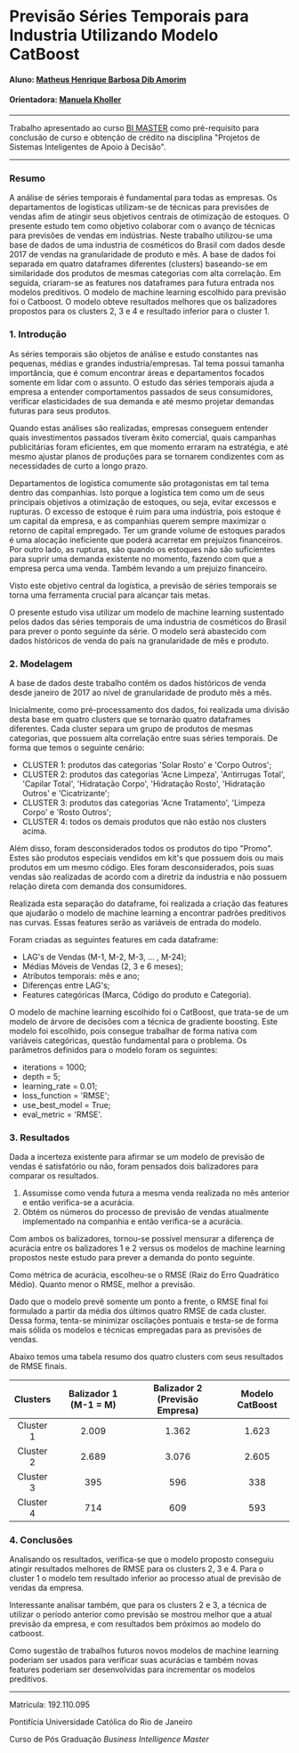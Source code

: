 <!-- antes de enviar a versão final, solicitamos que todos os comentários, colocados para orientação ao aluno, sejam removidos do arquivo -->
# Previsão Séries Temporais para Industria Utilizando Modelo CatBoost

#### Aluno: [Matheus Henrique Barbosa Dib Amorim](https://github.com/MatheusDib)
#### Orientadora: [Manuela Kholler](https://github.com/manoelakohler)

---

Trabalho apresentado ao curso [BI MASTER](https://ica.puc-rio.ai/bi-master) como pré-requisito para conclusão de curso e obtenção de crédito na disciplina "Projetos de Sistemas Inteligentes de Apoio à Decisão".

---


### Resumo

A análise de séries temporais é fundamental para todas as empresas. Os departamentos de logísticas utilizam-se de técnicas para previsões de vendas afim de 
atingir seus objetivos centrais de otimização de estoques. O presente estudo tem como objetivo colaborar com o avanço de técnicas para previsões de vendas em indústrias.
Neste trabalho utilizou-se uma base de dados de uma industria de cosméticos do Brasil com dados desde 2017 de vendas na granularidade de produto e mês.
A base de dados foi separada em quatro dataframes diferentes (clusters) baseando-se em similaridade dos produtos de mesmas categorias com alta correlação. Em seguida, 
criaram-se as features nos dataframes para futura entrada nos modelos preditivos. O modelo de machine learning escolhido para previsão foi o Catboost. O modelo obteve resultados 
melhores que os balizadores propostos para os clusters 2, 3 e 4 e resultado inferior para o cluster 1.


### 1. Introdução

As séries temporais são objetos de análise e estudo constantes nas pequenas, médias e grandes industria/empresas.
Tal tema possui tamanha importância, que é comum encontrar áreas e departamentos focados somente em lidar com o assunto.
O estudo das séries temporais ajuda a empresa a entender comportamentos passados de seus consumidores, verificar elasticidades de sua demanda
e até mesmo projetar demandas futuras para seus produtos.

Quando estas análises são realizadas, empresas conseguem entender quais investimentos passados tiveram êxito comercial, quais campanhas publicitárias foram eficientes, 
em que momento erraram na estratégia, e até mesmo ajustar planos de produções para se tornarem condizentes com as necessidades de curto a longo prazo.

Departamentos de logística comumente são protagonistas em tal tema dentro das companhias. Isto porque a logística tem como um de seus principais objetivos 
a otimização de estoques, ou seja, evitar excessos e rupturas. O excesso de estoque é ruim para uma indústria, pois estoque é um capital da empresa, e as companhias querem
sempre maximizar o retorno de capital empregado. Ter um grande volume de estoques parados é uma alocação ineficiente que poderá acarretar em prejuízos financeiros.
Por outro lado, as rupturas, são quando os estoques não são suficientes para suprir uma demanda existente no momento, fazendo com que a empresa perca uma venda. 
Também levando a um prejuizo financeiro.

Visto este objetivo central da logística, a previsão de séries temporais se torna uma ferramenta crucial para alcançar tais metas.
 
O presente estudo visa utilizar um modelo de machine learning sustentado pelos dados das séries temporais de uma industria de cosméticos do Brasil 
para prever o ponto seguinte da série.
O modelo será abastecido com dados históricos de venda do país na granularidade de mês e produto.


### 2. Modelagem

A base de dados deste trabalho contêm os dados históricos de venda desde janeiro de 2017 ao nível de granularidade de produto mês a mês.

Inicialmente, como pré-processamento dos dados, foi realizada uma divisão desta base em quatro clusters que se tornarão quatro dataframes diferentes.
Cada cluster separa um grupo de produtos de mesmas categorias, que possuem alta correlação entre suas séries temporais.
De forma que temos o seguinte cenário:

* CLUSTER 1: produtos das categorias 'Solar Rosto' e 'Corpo Outros';
* CLUSTER 2: produtos das categorias 'Acne Limpeza', 'Antirrugas Total', 'Capilar Total', 'Hidratação Corpo', 'Hidratação Rosto', 'Hidratação Outros' e 'Cicatrizante';
* CLUSTER 3: produtos das categorias 'Acne Tratamento', 'Limpeza Corpo' e 'Rosto Outros';
* CLUSTER 4: todos os demais produtos que não estão nos clusters acima.

Além disso, foram desconsiderados todos os produtos do tipo "Promo". Estes são produtos especiais vendidos em kit's que possuem dois ou mais produtos em um mesmo código. 
Eles foram desconsiderados, pois suas vendas são realizadas de acordo com a diretriz da industria e não possuem relação direta com demanda dos consumidores.

Realizada esta separação do dataframe, foi realizada a criação das features que ajudarão o modelo de machine learning a encontrar padrões preditivos nas curvas. 
Essas features serão as variáveis de entrada do modelo.

Foram criadas as seguintes features em cada dataframe:

* LAG's de Vendas (M-1, M-2, M-3, ... , M-24);
* Médias Móveis de Vendas (2, 3 e 6 meses);
* Atributos temporais: mês e ano;
* Diferenças entre LAG's;
* Features categóricas (Marca, Código do produto e Categoria).

O modelo de machine learning escolhido foi o CatBoost, que trata-se de um modelo de árvore de decisões com a técnica de gradiente boosting.
Este modelo foi escolhido, pois consegue trabalhar de forma nativa com variáveis categóricas, questão fundamental para o problema.
Os parâmetros definidos para o modelo foram os seguintes:

* iterations = 1000;
* depth = 5;
* learning_rate = 0.01;
* loss_function = 'RMSE';
* use_best_model = True;
* eval_metric = 'RMSE'.


### 3. Resultados

Dada a incerteza existente para afirmar se um modelo de previsão de vendas é satisfatório ou não, foram pensados dois balizadores para comparar os resultados.

1. Assumisse como venda futura a mesma venda realizada no mês anterior e então verifica-se a acurácia.
2. Obtém os números do processo de previsão de vendas atualmente implementado na companhia e então verifica-se a acurácia.

Com ambos os balizadores, tornou-se possível mensurar a diferença de acurácia entre os balizadores 1 e 2 versus os modelos de machine learning propostos neste estudo para prever a demanda do ponto seguinte.

Como métrica de acurácia, escolheu-se o RMSE (Raiz do Erro Quadrático Médio). Quanto menor o RMSE, melhor a previsão.

Dado que o modelo prevê somente um ponto a frente, o RMSE final foi formulado a partir da média dos últimos quatro RMSE de cada cluster.
Dessa forma, tenta-se minimizar oscilações pontuais e testa-se de forma mais sólida os modelos e técnicas empregadas para as previsões de vendas. 

Abaixo temos uma tabela resumo dos quatro clusters com seus resultados de RMSE finais.

| Clusters | Balizador 1  (M-1 = M) | Balizador 2  (Previsão Empresa) | Modelo  CatBoost |
|:---:|:---:|:---:|:---:|
| Cluster 1 | 2.009 | 1.362 | 1.623 |
| Cluster 2 | 2.689 | 3.076 | 2.605 |
| Cluster 3 | 395 | 596 | 338 |
| Cluster 4 | 714 | 609 | 593 |


### 4. Conclusões

Analisando os resultados, verifica-se que o modelo proposto conseguiu atingir resultados melhores de RMSE para 
os clusters 2, 3 e 4. Para o cluster 1 o modelo tem resultado inferior ao processo atual de previsão de vendas da empresa.

Interessante analisar também, que para os clusters 2 e 3, a técnica de utilizar o período anterior como previsão se mostrou melhor que a atual previsão da empresa, e 
com resultados bem próximos ao modelo do catboost.

Como sugestão de trabalhos futuros novos modelos de machine learning poderiam ser usados para verificar suas acurácias e também novas features poderiam ser desenvolvidas 
para incrementar os modelos preditivos.


---

Matrícula: 192.110.095

Pontifícia Universidade Católica do Rio de Janeiro

Curso de Pós Graduação *Business Intelligence Master*